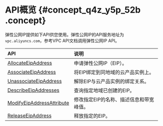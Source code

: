 # API概览 {#concept_q4z_y5p_52b .concept}

弹性公网IP提供如下API供您使用。弹性公网IP的API服务地址为`vpc.aliyuncs.com`，参考VPC API文档调用弹性公网IP API。

|API|说明|
|:--|:-|
|[AllocateEipAddress](../../../../cn.zh-CN/API参考/弹性公网IP/AllocateEipAddress.md#)|申请弹性公网IP（EIP）。|
|[AssociateEipAddress](../../../../cn.zh-CN/API参考/弹性公网IP/AssociateEipAddress.md#)|将EIP绑定到同地域的云产品实例上。|
|[UnassociateEipAddress](../../../../cn.zh-CN/API参考/弹性公网IP/UnassociateEipAddress.md#)|解除EIP与云产品实例的绑定关系。|
|[DescribeEipAddresses](../../../../cn.zh-CN/API参考/弹性公网IP/DescribeEipAddresses.md#)|查询指定地域已创建的EIP。|
|[ModifyEipAddressAttribute](../../../../cn.zh-CN/API参考/弹性公网IP/ModifyEipAddressAttribute.md#)|修改指定EIP的名称、描述信息和带宽峰值。|
|[ReleaseEipAddress](../../../../cn.zh-CN/API参考/弹性公网IP/ReleaseEipAddress.md#)|释放指定的EIP。|

